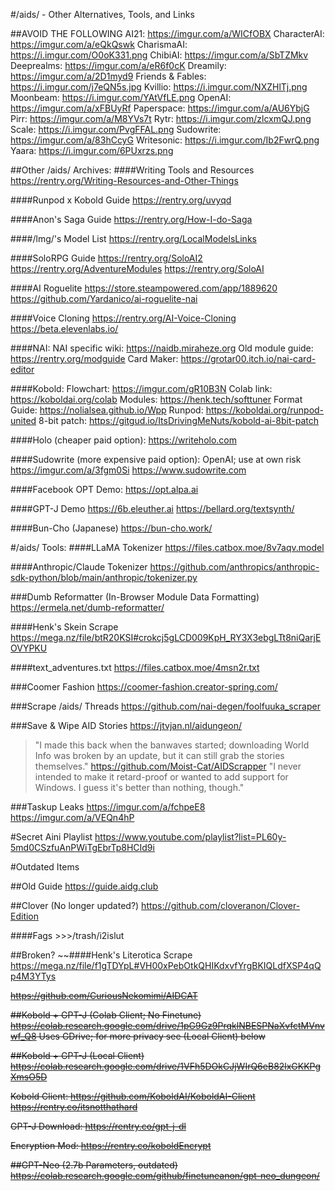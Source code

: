 #/aids/ - Other Alternatives, Tools, and Links

##AVOID THE FOLLOWING
AI21: https://imgur.com/a/WICfOBX
CharacterAI: https://imgur.com/a/eQkQswk
CharismaAI: https://i.imgur.com/O0oK331.png
ChibiAI: https://imgur.com/a/SbTZMkv
Deeprealms: https://imgur.com/a/eR6f0cK
Dreamily: https://imgur.com/a/2D1myd9
Friends & Fables: https://i.imgur.com/j7eQN5s.jpg
Kvillio: https://i.imgur.com/NXZHlTj.png
Moonbeam: https://i.imgur.com/YAtVfLE.png
OpenAI: https://imgur.com/a/xFBUyRf
Paperspace: https://imgur.com/a/AU6YbjG
Pirr: https://imgur.com/a/M8YVs7t
Rytr: https://i.imgur.com/zlcxmQJ.png
Scale: https://i.imgur.com/PvgFFAL.png
Sudowrite: https://imgur.com/a/83hCcyG
Writesonic: https://i.imgur.com/Ib2FwrQ.png
Yaara: https://i.imgur.com/6PUxrzs.png

##Other /aids/ Archives:
####Writing Tools and Resources
https://rentry.org/Writing-Resources-and-Other-Things

####Runpod x Kobold Guide
https://rentry.org/uvyqd

####Anon's Saga Guide
https://rentry.org/How-I-do-Saga

####/lmg/'s Model List
https://rentry.org/LocalModelsLinks

####SoloRPG Guide
https://rentry.org/SoloAI2
https://rentry.org/AdventureModules
https://rentry.org/SoloAI

####AI Roguelite
https://store.steampowered.com/app/1889620
https://github.com/Yardanico/ai-roguelite-nai

####Voice Cloning
https://rentry.org/AI-Voice-Cloning
https://beta.elevenlabs.io/

####NAI:
NAI specific wiki: https://naidb.miraheze.org
Old module guide: https://rentry.org/modguide
Card Maker: https://grotar00.itch.io/nai-card-editor

####Kobold:
Flowchart: https://imgur.com/gR10B3N
Colab link: https://koboldai.org/colab
Modules: https://henk.tech/softtuner
Format Guide: https://nolialsea.github.io/Wpp
Runpod: https://koboldai.org/runpod-united
8-bit patch: https://gitgud.io/ItsDrivingMeNuts/kobold-ai-8bit-patch

####Holo (cheaper paid option):
https://writeholo.com

####Sudowrite (more expensive paid option):
OpenAI; use at own risk https://imgur.com/a/3fgm0Si
https://www.sudowrite.com

####Facebook OPT Demo: 
https://opt.alpa.ai

####GPT-J Demo
https://6b.eleuther.ai
https://bellard.org/textsynth/

####Bun-Cho (Japanese)
https://bun-cho.work/

#/aids/ Tools:
####LLaMA Tokenizer
https://files.catbox.moe/8v7aqv.model

####Anthropic/Claude Tokenizer
https://github.com/anthropics/anthropic-sdk-python/blob/main/anthropic/tokenizer.py

###Dumb Reformatter (In-Browser Module Data Formatting)
https://ermela.net/dumb-reformatter/

####Henk's Skein Scrape
https://mega.nz/file/btR20KSI#crokcj5gLCD009KpH_RY3X3ebgLTt8niQarjEOVYPKU

####text_adventures.txt
https://files.catbox.moe/4msn2r.txt

###Coomer Fashion
https://coomer-fashion.creator-spring.com/

###Scrape /aids/ Threads
https://github.com/nai-degen/foolfuuka_scraper

###Save & Wipe AID Stories
https://jtvjan.nl/aidungeon/
>"I made this back when the banwaves started; downloading World Info was broken by an update, but it can still grab the stories themselves."
https://github.com/Moist-Cat/AIDScrapper
>"I never intended to make it retard-proof or wanted to add support for Windows. I guess it's better than nothing, though."

###Taskup Leaks
https://imgur.com/a/fchpeE8
https://imgur.com/a/VEQn4hP

#Secret Aini Playlist
https://www.youtube.com/playlist?list=PL60y-5md0CSzfuAnPWiTgEbrTp8HCId9i

#Outdated Items

##Old Guide
https://guide.aidg.club

##Clover (No longer updated?)
https://github.com/cloveranon/Clover-Edition

####Fags
\>>>/trash/i2islut

##Broken?
~~####Henk's Literotica Scrape
https://mega.nz/file/f1gTDYpL#VH00xPebOtkQHIKdxvfYrgBKIQLdfXSP4qQp4M3YTys

~~https://github.com/CuriousNekomimi/AIDCAT~~

~~##Kobold + GPT-J (Colab Client; No Finetune)
https://colab.research.google.com/drive/1pG9Gz9PrqklNBESPNaXvfctMVnvwf_Q8
Uses GDrive; for more privacy see (Local Client) below~~

~~##Kobold + GPT-J (Local Client)
https://colab.research.google.com/drive/1VFh5DOkCJjWIrQ6eB82lxGKKPgXmsO5D~~

~~Kobold Client: https://github.com/KoboldAI/KoboldAI-Client
https://rentry.co/itsnotthathard~~

~~GPT-J Download: https://rentry.co/gpt-j-dl~~

~~Encryption Mod: https://rentry.co/koboldEncrypt~~

~~##GPT-Neo (2.7b Parameters, outdated)
https://colab.research.google.com/github/finetuneanon/gpt-neo_dungeon/~~
